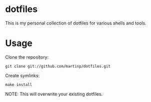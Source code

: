 dotfiles
========
This is my personal collection of dotfiles for various shells and tools.

Usage
=====
Clone the repository:

    git clone git://github.com/martinp/dotfiles.git

Create symlinks:

    make install

NOTE: This will overwrite your existing dotfiles.
